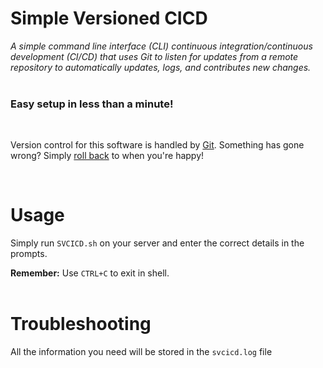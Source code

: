 # Simple Versioned CICD
<i>
A simple command line interface (CLI) continuous integration/continuous development (CI/CD) that uses Git to listen for updates from a remote repository to automatically updates, logs, and contributes new changes.
</i>
<br />
<br />

<h3><b>Easy setup in less than a minute!</b></h3>
<br />

Version control for this software is handled by <a href="https://git-scm.com/">Git</a>. Something has gone wrong? Simply <a href="https://stackoverflow.com/questions/4114095/how-do-i-revert-a-git-repository-to-a-previous-commit">roll back</a> to when you're happy!


<br />

# Usage

Simply run <code>SVCICD.sh</code> on your server and enter the correct details in the prompts. 



<b>Remember:</b> Use <code>CTRL+C</code> to exit in shell.
<br />
<br />

# Troubleshooting

All the information you need will be stored in the <code>svcicd.log</code> file

